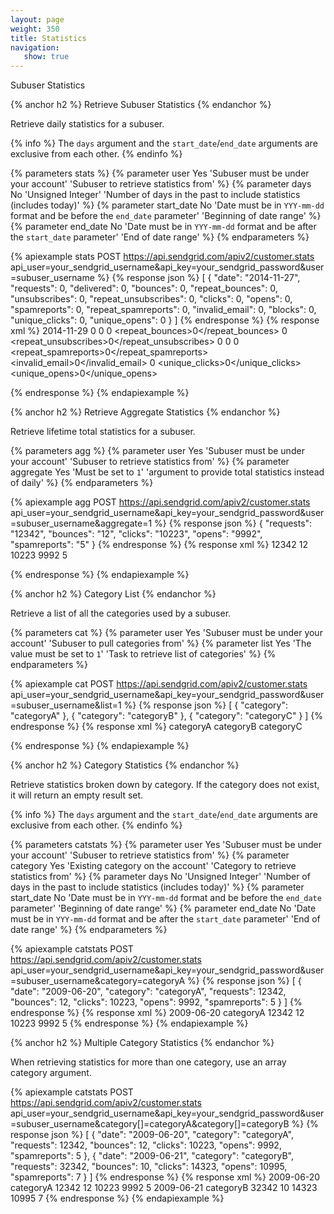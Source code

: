 ```yaml
---
layout: page
weight: 350
title: Statistics
navigation:
   show: true
---
```


Subuser Statistics

{% anchor h2 %}
Retrieve Subuser Statistics 
{% endanchor %}

Retrieve daily statistics for a subuser.

{% info %}
The <code>days</code> argument and the <code>start_date</code>/<code>end_date</code> arguments are exclusive from each other.
{% endinfo %}

{% parameters stats %}
 {% parameter user Yes 'Subuser must be under your account' 'Subuser to retrieve statistics from' %}
 {% parameter days No 'Unsigned Integer' 'Number of days in the past to include statistics (includes today)' %}
 {% parameter start_date No 'Date must be in <code>YYY-mm-dd</code> format and be before the <code>end_date</code> parameter' 'Beginning of date range' %}
 {% parameter end_date No 'Date must be in <code>YYY-mm-dd</code> format and be after the <code>start_date</code> parameter' 'End of date range' %}
{% endparameters %}

{% apiexample stats POST https://api.sendgrid.com/apiv2/customer.stats api_user=your_sendgrid_username&api_key=your_sendgrid_password&user=subuser_username %}
  {% response json %}
[
  {
    "date": "2014-11-27",
    "requests": 0,
    "delivered": 0,
    "bounces": 0,
    "repeat_bounces": 0,
    "unsubscribes": 0,
    "repeat_unsubscribes": 0,
    "clicks": 0,
    "opens": 0,
    "spamreports": 0,
    "repeat_spamreports": 0,
    "invalid_email": 0,
    "blocks": 0,
    "unique_clicks": 0,
    "unique_opens": 0
  }
]
  {% endresponse %}
  {% response xml %}
<stats>
  <day>
    <date>2014-11-29</date>
    <requests>0</requests>
    <delivered>0</delivered>
    <bounces>0</bounces>
    <repeat_bounces>0</repeat_bounces>
    <unsubscribes>0</unsubscribes>
    <repeat_unsubscribes>0</repeat_unsubscribes>
    <clicks>0</clicks>
    <opens>0</opens>
    <spamreports>0</spamreports>
    <repeat_spamreports>0</repeat_spamreports>
    <invalid_email>0</invalid_email>
    <blocks>0</blocks>
    <unique_clicks>0</unique_clicks>
    <unique_opens>0</unique_opens>
  </day>
</stats>

  {% endresponse %}
{% endapiexample %}

{% anchor h2 %}
Retrieve Aggregate Statistics 
{% endanchor %}

Retrieve lifetime total statistics for a subuser.

{% parameters agg %}
 {% parameter user Yes 'Subuser must be under your account' 'Subuser to retrieve statistics from' %}
 {% parameter aggregate Yes 'Must be set to <code>1</code>' 'argument to provide total statistics instead of daily' %}
{% endparameters %}


{% apiexample agg POST https://api.sendgrid.com/apiv2/customer.stats api_user=your_sendgrid_username&api_key=your_sendgrid_password&user=subuser_username&aggregate=1 %}
  {% response json %}
{
  "requests": "12342",
  "bounces": "12",
  "clicks": "10223",
  "opens": "9992",
  "spamreports": "5"
}
  {% endresponse %}
  {% response xml %}
<stats>
   <requests>12342</requests>
   <bounces>12</bounces>
   <clicks>10223</clicks>
   <opens>9992</opens>
   <spamreports>5</spamreports>
</stats>

  {% endresponse %}
{% endapiexample %}

{% anchor h2 %}
Category List
{% endanchor %}

Retrieve a list of all the categories used by a subuser.

{% parameters cat %}
 {% parameter user Yes 'Subuser must be under your account' 'Subuser to pull categories from' %}
 {% parameter list Yes 'The value must be set to <code>1</code>' 'Task to retrieve list of categories' %}
{% endparameters %}


{% apiexample cat POST https://api.sendgrid.com/apiv2/customer.stats api_user=your_sendgrid_username&api_key=your_sendgrid_password&user=subuser_username&list=1 %}
  {% response json %}
[
  {
    "category": "categoryA"
  },
  {
    "category": "categoryB"
  },
  {
    "category": "categoryC"
  }
]
  {% endresponse %}
  {% response xml %}
<categories>
   <category>categoryA</category>
   <category>categoryB</category>
   <category>categoryC</category>
</categories>

  {% endresponse %}
{% endapiexample %}

{% anchor h2 %}
Category Statistics
{% endanchor %}

Retrieve statistics broken down by category. If the category does not exist, it will return an empty result set.

{% info %}
The <code>days</code> argument and the <code>start_date</code>/<code>end_date</code> arguments are exclusive from each other.
{% endinfo %}

{% parameters catstats %}
 {% parameter user Yes 'Subuser must be under your account' 'Subuser to retrieve statistics from' %}
 {% parameter category Yes 'Existing category on the account' 'Category to retrieve statistics from' %}
 {% parameter days No 'Unsigned Integer' 'Number of days in the past to include statistics (includes today)' %}
 {% parameter start_date No 'Date must be in <code>YYY-mm-dd</code> format and be before the <code>end_date</code> parameter' 'Beginning of date range' %}
 {% parameter end_date No 'Date must be in <code>YYY-mm-dd</code> format and be after the <code>start_date</code> parameter' 'End of date range' %}
{% endparameters %}

{% apiexample catstats POST https://api.sendgrid.com/apiv2/customer.stats api_user=your_sendgrid_username&api_key=your_sendgrid_password&user=subuser_username&category=categoryA %}
  {% response json %}
[
  {
    "date": "2009-06-20",
    "category": "categoryA",
    "requests": 12342,
    "bounces": 12,
    "clicks": 10223,
    "opens": 9992,
    "spamreports": 5
  }
]
  {% endresponse %}
  {% response xml %}
<stats>
  <day>
    <date>2009-06-20</date>
    <category>categoryA</category>
    <requests>12342</requests>
    <bounces>12</bounces>
    <clicks>10223</clicks>
    <opens>9992</opens>
    <spamreports>5</spamreports>
  </day>
</stats>
  {% endresponse %}
{% endapiexample %}

{% anchor h2 %}
Multiple Category Statistics
{% endanchor %}

When retrieving statistics for more than one category, use an array category argument.

{% apiexample catstats POST https://api.sendgrid.com/apiv2/customer.stats api_user=your_sendgrid_username&api_key=your_sendgrid_password&user=subuser_username&category[]=categoryA&category[]=categoryB %}
  {% response json %}
[
  {
    "date": "2009-06-20",
    "category": "categoryA",
    "requests": 12342,
    "bounces": 12,
    "clicks": 10223,
    "opens": 9992,
    "spamreports": 5
  },
  {
    "date": "2009-06-21",
    "category": "categoryB",
    "requests": 32342,
    "bounces": 10,
    "clicks": 14323,
    "opens": 10995,
    "spamreports": 7
  }
]
  {% endresponse %}
  {% response xml %}
<stats>
  <day>
    <date>2009-06-20</date>
    <category>categoryA</category>
    <requests>12342</requests>
    <bounces>12</bounces>
    <clicks>10223</clicks>
    <opens>9992</opens>
    <spamreports>5</spamreports>
  </day>
  <day>
      <date>2009-06-21</date>
      <category>categoryB</category>
      <requests>32342</requests>
      <bounces>10</bounces>
      <clicks>14323</clicks>
      <opens>10995</opens>
      <spamreports>7</spamreports>
  </day>
</stats>
  {% endresponse %}
{% endapiexample %}
